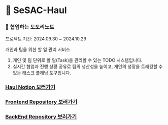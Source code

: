 # 🏰 SeSAC-Haul 

### 🌰 협업하는 도토리노트

프로젝트 기간: 2024.09.30 ~ 2024.10.29

개인과 팀을 위한 할 일 관리 서비스
  1. 개인 및 팀 단위로 할 일(Task)을 관리할 수 있는 TODO 시스템입니다.
  2. 실시간 협업과 진행 상황 공유로 팀의 생산성을 높이고, 개인의 성장을 트래킹할 수 있는 태스크 플래닝 도구입니다.



### [Haul Notion 보러가기](https://www.notion.so/11038cc0d0e9801e9702e1b4fa1393f9?pvs=4)
### [Frontend Repository 보러가기](https://github.com/SeSAC-Haul/DoToli-frontend)
### [BackEnd Repository 보러가기](https://github.com/SeSAC-Haul/DoToli-backend)
